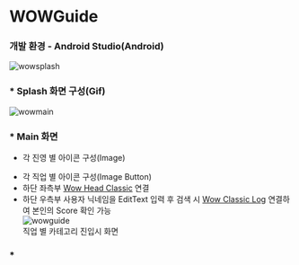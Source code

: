 # WOWGuide
### 개발 환경 - Android Studio(Android)

![wowsplash](https://user-images.githubusercontent.com/60656477/80168095-ff616280-861c-11ea-98af-ae3e5d8a9a5f.PNG)   
### * Splash 화면 구성(Gif)   
![wowmain](https://user-images.githubusercontent.com/60656477/80168103-025c5300-861d-11ea-992a-747f0a83e4fe.PNG)   
### * Main 화면
- 각 진영 별 아이콘 구성(Image)
+ 각 직업 별 아이콘 구성(Image Button)
+ 하단 좌측부 [Wow Head Classic](https://ko.classic.wowhead.com/) 연결
+ 하단 우측부 사용자 닉네임을 EditText 입력 후 검색 시 [Wow Classic Log](https://ko.classic.warcraftlogs.com/) 연결하여 본인의 Score 확인 가능   
![wowguide](https://user-images.githubusercontent.com/60656477/80168127-0e481500-861d-11ea-88c3-5b2a5e064eb3.PNG)   
직업 별 카테고리 진입시 화면
### * 
